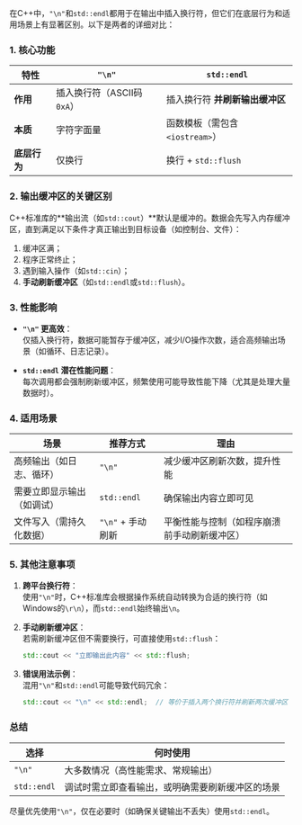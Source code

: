 在C++中，`"\n"`和`std::endl`都用于在输出中插入换行符，但它们在底层行为和适用场景上有显著区别。以下是两者的详细对比：

### **1. 核心功能**
| **特性**       | **`"\n"`**                | **`std::endl`**                |
|----------------|---------------------------|---------------------------------|
| **作用**       | 插入换行符（ASCII码`0xA`）| 插入换行符 **并刷新输出缓冲区** |
| **本质**       | 字符字面量               | 函数模板（需包含 `<iostream>`） |
| **底层行为**   | 仅换行                   | 换行 + `std::flush`            |


### **2. 输出缓冲区的关键区别**
C++标准库的**输出流（如`std::cout`）**默认是缓冲的。数据会先写入内存缓冲区，直到满足以下条件才真正输出到目标设备（如控制台、文件）：
1. 缓冲区满；
2. 程序正常终止；
3. 遇到输入操作（如`std::cin`）；
4. **手动刷新缓冲区**（如`std::endl`或`std::flush`）。

### **3. 性能影响**
- **`"\n"` 更高效**：  
  仅插入换行符，数据可能暂存于缓冲区，减少I/O操作次数，适合高频输出场景（如循环、日志记录）。
  
- **`std::endl` 潜在性能问题**：  
  每次调用都会强制刷新缓冲区，频繁使用可能导致性能下降（尤其是处理大量数据时）。


### **4. 适用场景**
| **场景**                     | **推荐方式**          | **理由**                                   |
|------------------------------|-----------------------|-------------------------------------------|
| 高频输出（如日志、循环）     | `"\n"`                | 减少缓冲区刷新次数，提升性能               |
| 需要立即显示输出（如调试）   | `std::endl`           | 确保输出内容立即可见                       |
| 文件写入（需持久化数据）     | `"\n"` + 手动刷新     | 平衡性能与控制（如程序崩溃前手动刷新缓冲区）|


### **5. 其他注意事项**
1. **跨平台换行符**：  
   使用`"\n"`时，C++标准库会根据操作系统自动转换为合适的换行符（如Windows的`\r\n`），而`std::endl`始终输出`\n`。

2. **手动刷新缓冲区**：  
   若需刷新缓冲区但不需要换行，可直接使用`std::flush`：
   ```cpp
   std::cout << "立即输出此内容" << std::flush;
   ```

3. **错误用法示例**：  
   混用`"\n"`和`std::endl`可能导致代码冗余：
   ```cpp
   std::cout << "\n" << std::endl;  // 等价于插入两个换行符并刷新两次缓冲区
   ```

### **总结**
| **选择**   | **何时使用**                                      |
|------------|--------------------------------------------------|
| `"\n"`     | 大多数情况（高性能需求、常规输出）               |
| `std::endl`| 调试时需立即查看输出，或明确需要刷新缓冲区的场景 |

尽量优先使用`"\n"`，仅在必要时（如确保关键输出不丢失）使用`std::endl`。